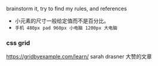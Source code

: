 brainstorm it, try to find my rules, and references

* 小元素的尺寸一般给定值而不是百分比。
* `手机 480px pad 960px 小电脑 1200px 大电脑`

### css grid

https://gridbyexample.com/learn/ sarah drasner 大赞的文章

###

